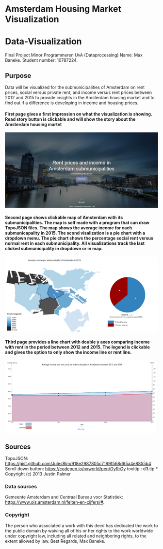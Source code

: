 # Amsterdam Housing Market Visualization

# Data-Visualization
Final Project Minor Programmeren UvA (Dataprocessing)
Name: Max Baneke.
Student number: 10787224.

## Purpose
Data will be visualized for the submunicipalities of Amsterdam on rent prices, social versus private rent, and income versus rent prices between 2012 and 2015 to provide insights in the Amsterdam housing market and to find out if a difference is developing in income and housing prices.

#### First page gives a first impression on what the visualization is showing. Read story button is clickable and will show the story about the Amsterdam housing martet
![section1](/doc/section1.png)

#### Second page shows clickable map of Amsterdam with its submunicipalities. The map is self made with a program that can draw TopoJSON files. The map shows the average income for each submunicapality in 2015. The scond visalization is a pie chart with a dropdown menu. The pie chart shows the percentage social rent versus normal rent in each submunicipality. All visualizations track the last clicked submunicipality in dropdown or in map.
![section2](/doc/section2.png)

#### Third page provides a line chart with double y axes comparing income with rent in the period between 2012 and 2015. The legend is clickable and gives the option to only show the income line or rent line.
![section3](/doc/section3.png)

## Sources
TopoJSON: https://gist.github.com/JulesBlm/918e2987805c7189f568d95a4e8855b4
Scroll down button: https://codepen.io/nxworld/pen/OyRrGy
tooltip : d3.tip * Copyright (c) 2013 Justin Palmer

### Data sources
Gemeente Amsterdam and Centraal Bureau voor Statistiek: https://www.ois.amsterdam.nl/feiten-en-cijfers/#.

### Copyright
The person who associated a work with this deed has dedicated the work to the public domain by waiving all of his or her rights to the work worldwide under copyright law, including all related and neighboring rights, to the extent allowed by law.
Best Regards, Max Baneke.
